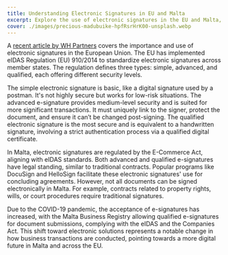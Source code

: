 ```yaml
---
title: Understanding Electronic Signatures in EU and Malta
excerpt: Explore the use of electronic signatures in the EU and Malta, featuring insights by WH Partners.
cover: ./images/precious-madubuike-hpfRsrHrK00-unsplash.webp
---
```


A [recent article by WH Partners](https://whpartners.eu/news/electronic-signatures-can-they-be-used-to-sign-agreements/) covers the importance and use of electronic signatures in the European Union. The EU has implemented eIDAS Regulation (EU) 910/2014 to standardize electronic signatures across member states. The regulation defines three types: simple, advanced, and qualified, each offering different security levels.

The simple electronic signature is basic, like a digital signature used by a postman. It's not highly secure but works for low-risk situations. The advanced e-signature provides medium-level security and is suited for more significant transactions. It must uniquely link to the signer, protect the document, and ensure it can’t be changed post-signing. The qualified electronic signature is the most secure and is equivalent to a handwritten signature, involving a strict authentication process via a qualified digital certificate.

In Malta, electronic signatures are regulated by the E-Commerce Act, aligning with eIDAS standards. Both advanced and qualified e-signatures have legal standing, similar to traditional contracts. Popular programs like DocuSign and HelloSign facilitate these electronic signatures' use for concluding agreements. However, not all documents can be signed electronically in Malta. For example, contracts related to property rights, wills, or court procedures require traditional signatures.

Due to the COVID-19 pandemic, the acceptance of e-signatures has increased, with the Malta Business Registry allowing qualified e-signatures for document submissions, complying with the eIDAS and the Companies Act. This shift toward electronic solutions represents a notable change in how business transactions are conducted, pointing towards a more digital future in Malta and across the EU.
